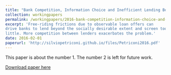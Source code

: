 ```yaml
---
title: "Bank Competition, Information Choice and Inefficient Lending Booms"
collection: workingpapers
permalink: /workingpapers/2016-bank-competition-information-choice-and-inefficient-lending-booms
excerpt: 'Free-riding frictions due to observable loan offers can 
drive banks to lend beyond the socially desirable extent and screen too
little. More competition between lenders exacerbates the problem.'
date: 2016-02-01
paperurl: 'http://silviopetriconi.github.io/files/Petriconi2016.pdf'
---
```

This paper is about the number 1. The number 2 is left for future work.

[Download paper here](http://silviopetriconi.github.io/files/Petriconi2016.pdf)

